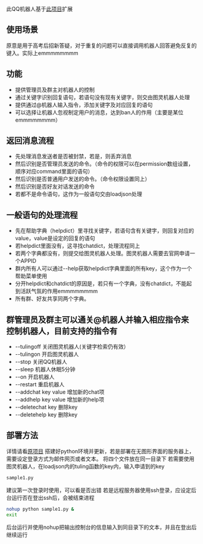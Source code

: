 此QQ机器人基于[此项目](https://github.com/pandolia/qqbot)扩展

## 使用场景
原意是用于高考后招新答疑，对于重复的问题可以直接调用机器人回答避免反复的键入。实际上emmmmmmmm

## 功能
- 提供管理员及群主对机器人的控制
- 通过关键字识别回复语句，若语句没有现有关键字，则交由图灵机器人处理
- 提供通过@机器人输入指令，添加关键字及对应回复的语句
- 可以选择让机器人忽视制定用户的消息，达到ban人的作用（主要是某位emmmmmmmm）


## 返回消息流程
- 先处理消息发送者是否被封禁，若是，则丢弃消息
- 然后识别是否管理员发送的命令。（命令的权限可以在permission数组设置，顺序对应command里面的语句）
- 然后识别是否普通用户发送的命令。（命令权限设置同上）
- 然后识别是否好友对话发送的命令
- 若都不是命令语句，这作为一般语句交由loadjson处理


## 一般语句的处理流程
- 先在帮助字典（helpdict）里寻找关键字，若语句含有关键字，则回复对应的value，value是设定的回复的语句
- 若helpdict里面没有，这寻找chatdict，处理流程同上
- 若两个字典都没有，则提交给图灵机器人处理。图灵机器人需要去官网申请一个APPID
- 群内所有人可以通过--help获取helpdict字典里面的所有key，这个作为一个帮助菜单使用
- 分开helpdict和chatdict的原因是，若只有一个字典，没有chatdict，不能起到活跃气氛的作用emmmmmmmm
- 所有群、好友共享同两个字典。


## 群管理员及群主可以通关@机器人并输入相应指令来控制机器人，目前支持的指令有
- --tulingoff         关闭图灵机器人(关键字检索仍有效） 
- --tulingon          开启图灵机器人
- --stop              关闭QQ机器人
- --sleep             机器人休眠5分钟
- --on                开启机器人
- --restart           重启机器人
- --addchat key value 增加新的chat项
- --addhelp key value 增加新的help项
- --deletechat key    删除key
- --deletehelp key    删除key


## 部署方法
详情请看[原项目](https://github.com/pandolia/qqbot)
搭建好python环境并更新，若是部署在无图形界面的服务器上，需要设定登录方式为邮件网页或者文本。
将四个文件放在同一目录下
若需要使用图灵机器人，在loadjson内的tuling函数的key内，输入申请到的key
```bash
sample1.py
```
建议第一次登录时使用，可以看是否出错
若是远程服务器使用ssh登录，应设定后台运行否在登出ssh后，会被结束进程
```bash
nohup python sample1.py &
exit
```
后台运行并使用nohup把输出控制台的信息输入到同目录下的文本，并且在登出后继续运行
